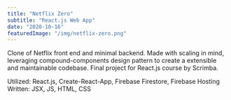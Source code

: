 ```yaml
---
title: "Netflix Zero"
subtitle: "React.js Web App"
date: "2020-10-16"
featuredImage: "/img/netflix-zero.png"
---
```


Clone of Netflix front end and minimal backend. Made with scaling in mind, leveraging compound-components design pattern to create a extensible and maintainable codebase. Final project for React.js course by Scrimba. 

Utilized: React.js, Create-React-App, Firebase Firestore, Firebase Hosting
Written: JSX, JS, HTML, CSS